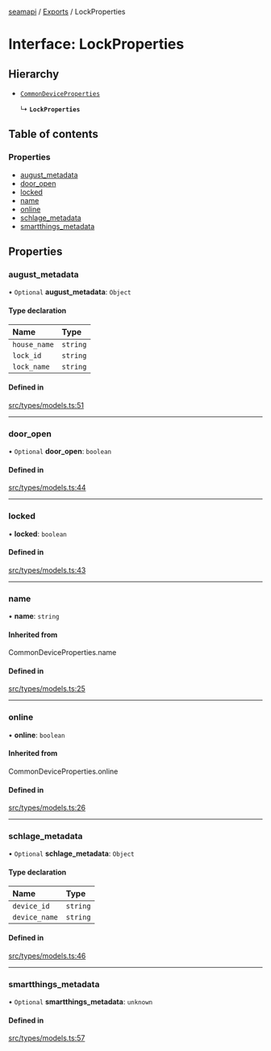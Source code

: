 [seamapi](../README.md) / [Exports](../modules.md) / LockProperties

# Interface: LockProperties

## Hierarchy

- [`CommonDeviceProperties`](../modules.md#commondeviceproperties)

  ↳ **`LockProperties`**

## Table of contents

### Properties

- [august\_metadata](LockProperties.md#august_metadata)
- [door\_open](LockProperties.md#door_open)
- [locked](LockProperties.md#locked)
- [name](LockProperties.md#name)
- [online](LockProperties.md#online)
- [schlage\_metadata](LockProperties.md#schlage_metadata)
- [smartthings\_metadata](LockProperties.md#smartthings_metadata)

## Properties

### august\_metadata

• `Optional` **august\_metadata**: `Object`

#### Type declaration

| Name | Type |
| :------ | :------ |
| `house_name` | `string` |
| `lock_id` | `string` |
| `lock_name` | `string` |

#### Defined in

[src/types/models.ts:51](https://github.com/hello-seam/seamapi-javascript/blob/main/src/types/models.ts#L51)

___

### door\_open

• `Optional` **door\_open**: `boolean`

#### Defined in

[src/types/models.ts:44](https://github.com/hello-seam/seamapi-javascript/blob/main/src/types/models.ts#L44)

___

### locked

• **locked**: `boolean`

#### Defined in

[src/types/models.ts:43](https://github.com/hello-seam/seamapi-javascript/blob/main/src/types/models.ts#L43)

___

### name

• **name**: `string`

#### Inherited from

CommonDeviceProperties.name

#### Defined in

[src/types/models.ts:25](https://github.com/hello-seam/seamapi-javascript/blob/main/src/types/models.ts#L25)

___

### online

• **online**: `boolean`

#### Inherited from

CommonDeviceProperties.online

#### Defined in

[src/types/models.ts:26](https://github.com/hello-seam/seamapi-javascript/blob/main/src/types/models.ts#L26)

___

### schlage\_metadata

• `Optional` **schlage\_metadata**: `Object`

#### Type declaration

| Name | Type |
| :------ | :------ |
| `device_id` | `string` |
| `device_name` | `string` |

#### Defined in

[src/types/models.ts:46](https://github.com/hello-seam/seamapi-javascript/blob/main/src/types/models.ts#L46)

___

### smartthings\_metadata

• `Optional` **smartthings\_metadata**: `unknown`

#### Defined in

[src/types/models.ts:57](https://github.com/hello-seam/seamapi-javascript/blob/main/src/types/models.ts#L57)
